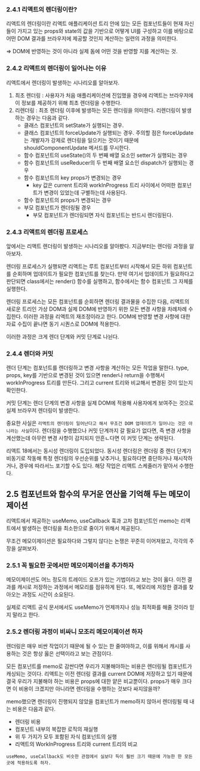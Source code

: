 ### 2.4.1 리액트의 렌더링이란?

리액트의 렌더링이란 리액트 애플리케이션 트리 안에 있는 모든 컴포넌트들이 현재 자신들이 가지고 있는 props와 state의 값을 기반으로 어떻게 UI를 구성하고 이를 바탕으로 어떤 DOM 결과를 브라우저에 제공할 것인지 계산하는 일련의 과정을 의미한다.

=> DOM에 반영하는 것이 아니라 실제 돔에 어떤 것을 반영할 지를 계산하는 것.

### 2.4.2 리액트의 렌더링이 일어나는 이유

리액트에서 렌더링이 발생하는 시나리오를 알아보자.

1. 최초 렌더링 : 사용자가 처음 애플리케이션에 진입했을 경우에 리액트는 브라우저에 이 정보를 제공하기 위해 최초 렌더링을 수행한다.
2. 리렌더링 : 최초 렌더링 이후에 발생하는 모든 렌더링을 의미한다. 리렌더링이 발생하는 경우는 다음과 같다.
   - 클래스 컴포넌트의 setState가 실행되는 경우.
   - 클래스 컴포넌트의 forceUpdate가 실행되는 경우. 주의할 점은 forceUpdate는 개발자가 강제로 렌더링을 일으키는 것이기 때문에 shouldComponentUpdate 메서드를 무시한다.
   - 함수 컴포넌트의 useState()의 두 번째 배열 요소인 setter가 실행되는 경우
   - 함수 컴포넌트의 useReducer의 두 번째 배열 요소인 dispatch가 실행되는 경우
   - 함수 컴포넌트의 key props가 변경되는 경우
     - key 값은 current 트리와 workInProgress 트리 사이에서 어떠한 컴포넌트가 변경이 있었는데 구별하는데 사용된다.
   - 함수 컴포넌트의 props가 변경되는 경우
   - 부모 컴포넌트가 렌더링될 경우
     - 부모 컴포넌트가 렌더링되면 자식 컴포넌트는 반드시 렌더링된다.

### 2.4.3 리액트의 렌더링 프로세스

앞에서는 리액트 렌더링이 발생하는 시나리오를 알아봤다. 지금부터는 렌더링 과정을 알아보자.

렌더링 프로세스가 실행되면 리액트는 루트 컴포넌트부터 시작해서 모든 하위 컴포넌트를 순회하며 업데이트가 필요한 컴포넌트를 찾는다. 만약 여기서 업데이트가 필요하다고 판단되면 class에서는 render() 함수를 실행하고, 함수에서는 함수 컴포넌트 그 자체를 실행한다.

렌더링 프로세스는 모든 컴포넌트를 순회하면 렌더링 결과물을 수집한 다음, 리액트의 새로운 트리인 가상 DOM과 실제 DOM에 반영하기 위한 모든 변경 사항을 차례차례 수집한다.
이러한 과정을 리액트의 재조정이라고 한다. DOM에 반영할 변경 사항에 대한 자료 수집이 끝나면 동기 시퀀스로 DOM에 적용한다.

이러한 과정은 크게 렌더 단계와 커밋 단계로 나뉜다.

### 2.4.4 렌더와 커밋

렌더 단계는 컴포넌트를 렌더링하고 변경 사항을 계산하는 모든 작업을 말한다. type, props, key를 기반으로 변경된 것이 있으면 render나 return을 수행해서 workInProgress 트리를 만든다. 그리고 current 트리와 비교해서 변경된 것이 있는지 확인한다.

커밋 단계는 렌더 단계의 변경 사항을 실제 DOM에 적용해 사용자에게 보여주는 것으로 실제 브라우저 렌더링이 발생한다.

중요한 사실은 `리액트의 렌더링이 일어난다고 해서 무조건 DOM 업데이트가 일어나는 것은 아니라는 사실`이다. 렌더링을 수행했으나 커밋 단계까지 갈 필요가 없다면, 즉 변경 사항을 계산했는데 아무런 변경 사항이 감지되지 안흔ㄴ다면 이 커밋 단계는 생략된다.

리액트 18에서는 동시성 렌더링이 도입되었다. 동시성 렌더링은 렌더링 중 렌더 단계가 비동기로 작동해 특정 렌더링의 우선순위를 낮추거나, 필요하다면 중단하거나 재시작하거나, 경우에 따라서느 포기할 수도 있다. 해당 작업은 리액트 스케줄러가 맡아서 수행한다.

## 2.5 컴포넌트와 함수의 무거운 연산을 기억해 두는 메모이제이션

리액트에서 제공하는 useMemo, useCallback 훅과 고차 컴포넌트인 memo는 리액트에서 발생하는 렌더링을 최소한으로 줄이기 위해서 제공된다.

무조건 메모이제이션은 필요하다와 그렇지 않다는 논쟁은 꾸준히 이어져왔고, 각각의 주장을 살펴보자.

### 2.5.1 꼭 필요한 곳에서만 메모이제이션을 추가하자

메모이제이션도 어느 정도의 트레이드 오프가 있는 기법이라고 보는 것이 옳다. 이전 결과를 캐시로 저장하는 과정에서 메모리를 점유하게 된다. 또, 메모리에 저장한 결과를 찾아오는 과정도 시간이 소요된다.

실제로 리액트 공식 문서에서도 useMemo가 언제까지나 성능 최적화를 해줄 것이라 믿지 말라고 한다.

### 2.5.2 렌더링 과정이 비싸니 모조리 메모이제이션 하자

렌더링은 매우 비싼 작업이기 때문에 될 수 있는 한 줄여야하고, 이를 위해서 캐시를 사용하는 것은 항상 옳은 선택이라고 보는 관점이다.

모든 컴포넌트를 memo로 감싼다면 우리가 지불해야하는 비용은 렌더링될 컴포넌트가 캐싱되는 것이다. 리액트는 이전 렌더링 결과를 current DOM에 저장하고 있기 때문에 결국 우리가 지불해야 하는 비용은 props에 대한 얕은 비교뿐이다. props가 매우 크다면 이 비용이 크겠지만 아니라면 렌더링을 수행하는 것보다 싸지않을까?

memo했으면 렌더링이 진행되지 않았을 컴포넌트가 memo하지 않아서 렌더링될 때 내는 비용은 다음과 같다.

- 렌더링 비용
- 컴포넌트 내부의 복잡한 로직의 재실행
- 위 두 가지가 모두 포함된 자식 컴포넌트의 실행
- 리액트의 WorkInProgress 트리와 current 트리의 비교

`useMemo, useCallback도 비슷한 관점에서 실보다 득이 훨씬 크기 때문에 가능한 한 모든 곳에 적용하도록 하자.`
